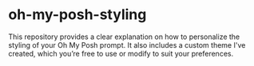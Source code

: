 # oh-my-posh-styling
This repository provides a clear explanation on how to personalize the styling of your Oh My Posh prompt. It also includes a custom theme I've created, which you’re free to use or modify to suit your preferences.
